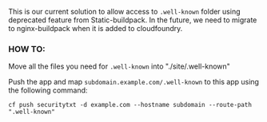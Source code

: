 This is our current solution to allow access to `.well-known` folder using deprecated feature from Static-buildpack. In the future, we need to migrate to nginx-buildpack when it is added to cloudfoundry. 

### HOW TO:

Move all the files you need for `.well-known` into "./site/.well-known"

Push the app and map `subdomain.example.com/.well-known`  to this app using the following command:

```
cf push securitytxt -d example.com --hostname subdomain --route-path ".well-known"  
```


